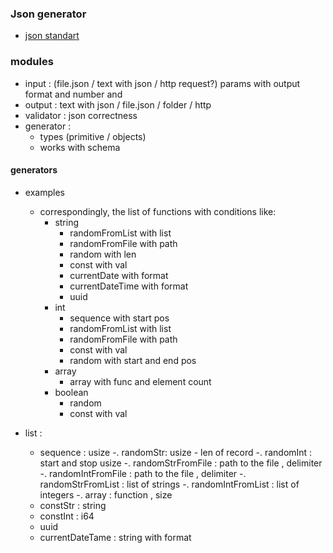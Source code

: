 ### Json generator

 - [json standart](https://www.json.org/json-en.html)
 
### modules
- input : (file.json / text with json / http request?) params with output format and number and 
- output : text with json / file.json / folder / http 
- validator : json correctness
- generator :  
    - types (primitive / objects)
    - works with schema  
    
#### generators
- examples  
    - correspondingly, the list of functions with conditions like:
        - string
            - randomFromList with list
            - randomFromFile with path
            - random with len
            - const with val
            - currentDate with format
            - currentDateTime with format
            - uuid
        - int 
            - sequence with start pos
            - randomFromList with list
            - randomFromFile with path
            - const with val
            - random with start and end pos
        - array
            - array with func and element count 
        - boolean
            - random
            - const with val     
            
- list :
    - sequence : usize
    -. randomStr: usize - len of record
    -. randomInt : start and stop usize
    -. randomStrFromFile : path to the file , delimiter
    -. randomIntFromFile : path to the file , delimiter
    -. randomStrFromList : list of strings
    -. randomIntFromList : list of integers
    -. array : function , size
    - constStr : string 
    - constInt : i64 
    - uuid 
    - currentDateTame : string with format
    
